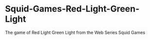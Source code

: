 # Squid-Games-Red-Light-Green-Light
The game of Red Light Green Light from the Web Series Squid Games
